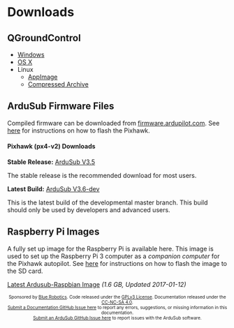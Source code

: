 # Downloads

## QGroundControl

* [Windows](https://s3-us-west-2.amazonaws.com/qgroundcontrol/builds/master/QGroundControl-installer.exe)
* [OS X](https://s3-us-west-2.amazonaws.com/qgroundcontrol/builds/master/QGroundControl.dmg)
* Linux
  * [AppImage](https://s3-us-west-2.amazonaws.com/qgroundcontrol/builds/master/QGroundControl.AppImage)
  * [Compressed Archive](https://s3-us-west-2.amazonaws.com/qgroundcontrol/builds/master/QGroundControl.tar.bz2)

## ArduSub Firmware Files

Compiled firmware can be downloaded from [firmware.ardupilot.com](http://firmware.ardupilot.com). See [here](/getting-started/installation.md#ardusub) for instructions on how to flash the Pixhawk.

#### Pixhawk (px4-v2) Downloads

**Stable Release:** <i class="fa fa-download" aria-hidden="true"></i> [ArduSub V3.5](http://firmware.us.ardupilot.org/Sub/stable/PX4/ArduSub-v2.px4)

The stable release is the recommended download for most users.

**Latest Build:** <i class="fa fa-download" aria-hidden="true"></i> [ArduSub V3.6-dev](http://firmware.us.ardupilot.org/Sub/latest/PX4/ArduSub-v2.px4)

This is the latest build of the developmental master branch. This build should only be used by developers and advanced users.

## Raspberry Pi Images

A fully set up image for the Raspberry Pi is available here. This image is used to set up the Raspberry Pi 3 computer as a *companion computer* for the Pixhawk autopilot. See [here](/getting-started/installation.md#raspberry-pi) for instructions on how to flash the image to the SD card.

<i class="fa fa-download" aria-hidden="true"></i> [Latest Ardusub-Raspbian Image](http://img.ardusub.com/2017-01-12-ardusub-raspbian.img.zip) *(1.6 GB, Updated 2017-01-12)*

<p style="font-size:10px; text-align:center">
Sponsored by <a href="http://www.bluerobotics.com/">Blue Robotics</a>. Code released under the <a href="https://github.com/bluerobotics/ardusub/blob/master/COPYING.txt">GPLv3 License</a>. Documentation released under the <a href="https://creativecommons.org/licenses/by-nc-sa/4.0/">CC-NC-SA 4.0</a>.<br />
<a href="https://github.com/bluerobotics/ardusub-docs/issues/">Submit a Documentation GitHub Issue here</a> to report any errors, suggestions, or missing information in this documentation.<br />
<a href="https://github.com/bluerobotics/ardusub/issues/">Submit an ArduSub GitHub Issue here</a> to report issues with the ArduSub software.
</p>
